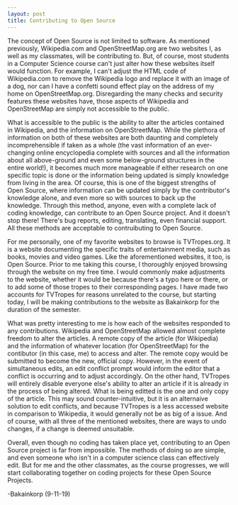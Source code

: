 ```yaml
---
layout: post
title: Contributing to Open Source
---
```


The concept of Open Source is not limited to software. As mentioned previously, Wikipedia.com and OpenStreetMap.org are two websites I, as well as my classmates, will be contributing to. But, of course, most students in a Computer Science course can't just alter how these websites itself would function. For example, I can't adjust the HTML code of Wikipedia.com to remove the Wikipedia logo and replace it with an image of a dog, nor can I have a confetti sound effect play on the address of my home on OpenStreetMap.org. Disregarding the many checks and security features these websites have, those aspects of Wikipedia and OpenStreetMap are simply not accessible to the public.

What is accessible to the public is the ability to alter the articles contained in Wikipedia, and the information on OpenStreetMap. While the plethora of information on both of these websites are both daunting and completely incomprehensible if taken as a whole (the vast information of an ever-changing online encyclopedia complete with sources and all the information about all above-ground and even some below-ground structures in the entire world!), it becomes much more manageable if either research on one specific topic is done or the information being updated is simply knowledge from living in the area. Of course, this is one of the biggest strengths of Open Source, where information can be updated simply by the contributor's knowledge alone, and even more so with sources to back up the knowledge. Through this method, anyone, even with a complete lack of coding knowledge, can contribute to an Open Source project. And it doesn't stop there! There's bug reports, editing, translating, even financial support. All these methods are acceptable to contruibuting to Open Source.

For me personally, one of my favorite websites to browse is TVTropes.org. It is a website documenting the specific traits of entertainment media, such as books, movies and video games. Like the aforementioned websites, it too, is Open Source. Prior to me taking this course, I thoroughly enjoyed browsing through the website on my free time. I would commonly make adjustments to the website, whether it would be because there's a typo here or there, or to add some of those tropes to their corresponding pages. I have made two accounts for TVTropes for reasons unrelated to the course, but starting today, I will be making contributions to the website as Bakainkorp for the duration of the semester.

What was pretty interesting to me is how each of the websites responded to any contributions. Wikipedia and OpenStreetMap allowed almost complete freedom to alter the articles. A remote copy of the article (for Wikipedia) and the information of whatever location (for OpenStreetMap) for the contibutor (in this case, me) to access and alter. The remote copy would be submitted to become the new, official copy. However, in the event of simultaneous edits, an edit conflict prompt would inform the editor that a conflict is occurring and to adjust accordingly. On the other hand, TVTropes will entirely disable everyone else's ability to alter an article if it is already in the process of being altered. What is being editted is the one and only copy of the article. This may sound counter-intuitive, but it is an alternaive solution to edit conflicts, and because TVTropes is a less accessed website in comparison to Wikipedia, it would generally not be as big of a issue. And of course, with all three of the mentioned websites, there are ways to undo changes, if a change is deemed unsuitable.

Overall, even though no coding has taken place yet, contributing to an Open Source project is far from impossible. The methods of doing so are simple, and even someone who isn't in a computer science class can effectively edit. But for me and the other classmates, as the course progresses, we will start collaborating together on coding projects for these Open Source Projects.

-Bakainkorp (9-11-19)
